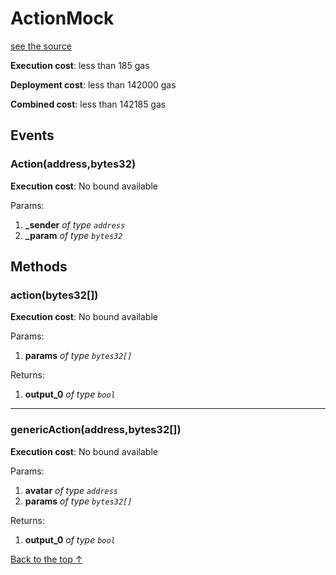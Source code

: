 # ActionMock
[see the source](https://github.com/daostack/arc/tree/master/contracts/test/ActionMock.sol)


**Execution cost**: less than 185 gas

**Deployment cost**: less than 142000 gas

**Combined cost**: less than 142185 gas


## Events
### Action(address,bytes32)


**Execution cost**: No bound available


Params:

1. **_sender** *of type `address`*
2. **_param** *of type `bytes32`*


## Methods
### action(bytes32[])


**Execution cost**: No bound available


Params:

1. **params** *of type `bytes32[]`*

Returns:


1. **output_0** *of type `bool`*

--- 
### genericAction(address,bytes32[])


**Execution cost**: No bound available


Params:

1. **avatar** *of type `address`*
2. **params** *of type `bytes32[]`*

Returns:


1. **output_0** *of type `bool`*

[Back to the top ↑](#actionmock)
